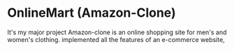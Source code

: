 # OnlineMart (Amazon-Clone)
It's my major project Amazon-clone is an online shopping site for men's and women's clothing. implemented all the features of an e-commerce website,
